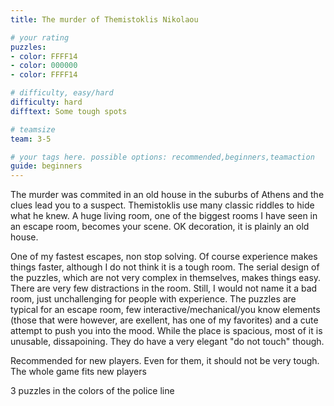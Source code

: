 ```yaml
---
title: The murder of Themistoklis Nikolaou

# your rating
puzzles:
- color: FFFF14
- color: 000000
- color: FFFF14

# difficulty, easy/hard
difficulty: hard
difftext: Some tough spots

# teamsize
team: 3-5

# your tags here. possible options: recommended,beginners,teamaction
guide: beginners
---
```


The murder was commited in an old house in the suburbs of Athens and the clues lead you to a suspect. Themistoklis use many classic riddles to hide what he knew. A huge living room, one of the biggest rooms
 I have seen in an escape room, becomes your scene. OK decoration, it is plainly an old house.

One of my fastest escapes, non stop solving.
Of course experience makes things faster, although I do not think it is a tough room. The serial design of the puzzles, which are not very complex in themselves, makes things easy.
There are very few distractions in the room. Still, I would not name it a bad room, just unchallenging for people with experience. The puzzles are typical for an escape room,
few interactive/mechanical/you know elements (those that were however, are exellent, has one of my favorites) and a cute attempt to push you into the mood. While the place is spacious, most of it
is unusable, dissapoining. They do have a very elegant "do not touch" though.

Recommended for new players. Even for them, it should not be very tough. The whole game fits new players

 3 puzzles in the colors of the police line